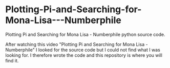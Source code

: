 # Plotting-Pi-and-Searching-for-Mona-Lisa---Numberphile
Plotting Pi and Searching for Mona Lisa - Numberphile python source code.

After watching this video "Plotting Pi and Searching for Mona Lisa - Numberphile" I looked for the source code but I could not find what I was looking for. I therefore wrote the code and this repository is where you will find it.
